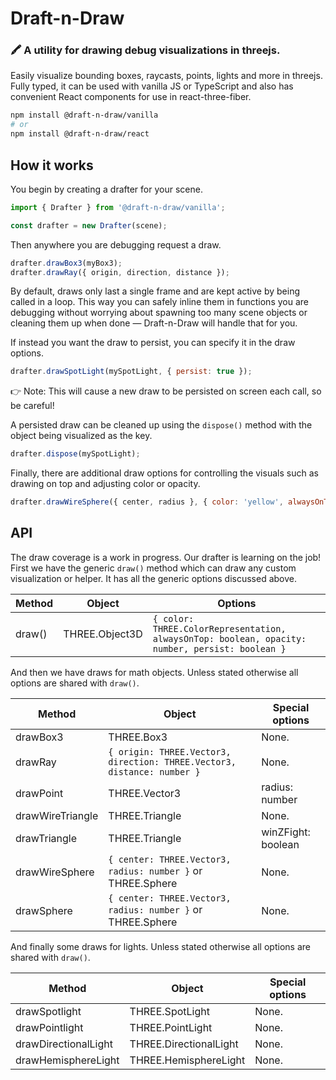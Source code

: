 # Draft-n-Draw

### 🖍️ A utility for drawing debug visualizations in threejs.

Easily visualize bounding boxes, raycasts, points, lights and more in threejs. Fully typed, it can be used with vanilla JS or TypeScript and also has convenient React components for use in react-three-fiber.

```bash
npm install @draft-n-draw/vanilla
# or
npm install @draft-n-draw/react
```

## How it works

You begin by creating a drafter for your scene.

```js
import { Drafter } from '@draft-n-draw/vanilla';

const drafter = new Drafter(scene);
```

Then anywhere you are debugging request a draw.

```js
drafter.drawBox3(myBox3);
drafter.drawRay({ origin, direction, distance });
```

By default, draws only last a single frame and are kept active by being called in a loop. This way you can safely inline them in functions you are debugging without worrying about spawning too many scene objects or cleaning them up when done — Draft-n-Draw will handle that for you.

If instead you want the draw to persist, you can specify it in the draw options.

```js
drafter.drawSpotLight(mySpotLight, { persist: true });
```

👉 Note: This will cause a new draw to be persisted on screen each call, so be careful!

A persisted draw can be cleaned up using the `dispose()` method with the object being visualized as the key.

```js
drafter.dispose(mySpotLight);
```

Finally, there are additional draw options for controlling the visuals such as drawing on top and adjusting color or opacity.

```js
drafter.drawWireSphere({ center, radius }, { color: 'yellow', alwaysOnTop: true, opacity: 0.5 });
```

## API

The draw coverage is a work in progress. Our drafter is learning on the job!
First we have the generic `draw()` method which can draw any custom visualization or helper. It has all the generic options discussed above.

| Method | Object         | Options                                                                                         |
| ------ | -------------- | ----------------------------------------------------------------------------------------------- |
| draw() | THREE.Object3D | `{ color: THREE.ColorRepresentation, alwaysOnTop: boolean, opacity: number, persist: boolean }` |

And then we have draws for math objects. Unless stated otherwise all options are shared with `draw()`.

| Method           | Object                                                                  | Special options    |
| ---------------- | ----------------------------------------------------------------------- | ------------------ |
| drawBox3         | THREE.Box3                                                              | None.              |
| drawRay          | `{ origin: THREE.Vector3, direction: THREE.Vector3, distance: number }` | None.              |
| drawPoint        | THREE.Vector3                                                           | radius: number     |
| drawWireTriangle | THREE.Triangle                                                          | None.              |
| drawTriangle     | THREE.Triangle                                                          | winZFight: boolean |
| drawWireSphere   | `{ center: THREE.Vector3, radius: number }` or THREE.Sphere             | None.              |
| drawSphere       | `{ center: THREE.Vector3, radius: number }` or THREE.Sphere             | None.              |

And finally some draws for lights. Unless stated otherwise all options are shared with `draw()`.

| Method               | Object                 | Special options |
| -------------------- | ---------------------- | --------------- |
| drawSpotlight        | THREE.SpotLight        | None.           |
| drawPointlight       | THREE.PointLight       | None.           |
| drawDirectionalLight | THREE.DirectionalLight | None.           |
| drawHemisphereLight  | THREE.HemisphereLight  | None.           |
